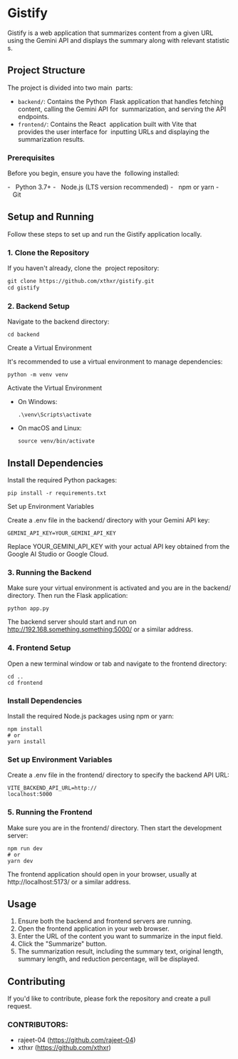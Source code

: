 # Gistify

Gistify is a web application that summarizes content from a given URL  using the Gemini API and displays the summary along with relevant statistics.

## Project Structure

The project is divided into two main 
parts:

- `backend/`: Contains the Python 
Flask application that handles fetching 
content, calling the Gemini API for 
summarization, and serving the API 
endpoints.
- `frontend/`: Contains the React 
application built with Vite that 
provides the user interface for 
inputting URLs and displaying the 
summarization results.

### Prerequisites

Before you begin, ensure you have the 
following installed:

-   Python 3.7+
-   Node.js (LTS version recommended)
-   npm or yarn
-   Git

## Setup and Running

Follow these steps to set up and run the Gistify application locally.

### 1. Clone the Repository

If you haven't already, clone the 
project repository:

```bash
git clone https://github.com/xthxr/gistify.git
cd gistify
```


### 2. Backend Setup
Navigate to the backend directory:

```
cd backend
```
Create a Virtual Environment

It's recommended to use a virtual environment to manage dependencies:

```
python -m venv venv
``` 
Activate the Virtual Environment
- On Windows:
  
  ```
  .\venv\Scripts\activate
  ```
- On macOS and Linux:
  
  ```
  source venv/bin/activate
  ``` 
## Install Dependencies

Install the required Python packages:

```
pip install -r requirements.txt
```
Set up Environment Variables

Create a .env file in the backend/ directory with your Gemini API key:

```
GEMINI_API_KEY=YOUR_GEMINI_API_KEY
```
Replace YOUR_GEMINI_API_KEY with your actual API key obtained from the Google AI Studio or Google Cloud.

### 3. Running the Backend
Make sure your virtual environment is activated and you are in the backend/ directory. Then run the Flask application:

```
python app.py
```
The backend server should start and run on http://192.168.something.something:5000/ or a similar address.

### 4. Frontend Setup
Open a new terminal window or tab and navigate to the frontend directory:

```
cd ..
cd frontend
```
### Install Dependencies

Install the required Node.js packages using npm or yarn:

```
npm install
# or
yarn install
```
### Set up Environment Variables

Create a .env file in the frontend/ directory to specify the backend API URL:

```
VITE_BACKEND_API_URL=http://
localhost:5000
```
### 5. Running the Frontend
Make sure you are in the frontend/ directory. Then start the development server:

```
npm run dev
# or
yarn dev
```
The frontend application should open in your browser, usually at http://localhost:5173/ or a similar address.

## Usage
1. Ensure both the backend and frontend servers are running.
2. Open the frontend application in your web browser.
3. Enter the URL of the content you want to summarize in the input field.
4. Click the "Summarize" button.
5. The summarization result, including the summary text, original length, summary length, and reduction percentage, will be displayed.
## Contributing
If you'd like to contribute, please fork the repository and create a pull request.

### CONTRIBUTORS:
- rajeet-04 (https://github.com/rajeet-04)
- xthxr (https://github.com/xthxr)
